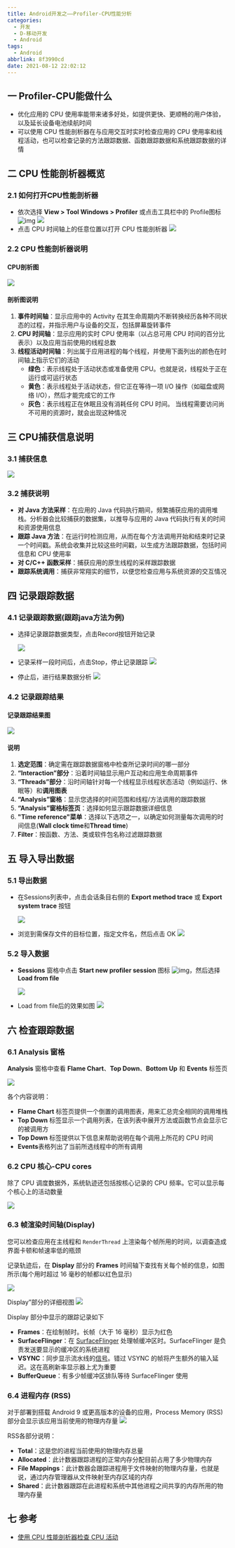 ```yaml
---
title: Android开发之——Profiler-CPU性能分析
categories:
  - 开发
  - D-移动开发
  - Android
tags:
  - Android
abbrlink: 8f3990cd
date: 2021-08-12 22:02:12
---
```

## 一 Profiler-CPU能做什么

* 优化应用的 CPU 使用率能带来诸多好处，如提供更快、更顺畅的用户体验，以及延长设备电池续航时间
* 可以使用 CPU 性能剖析器在与应用交互时实时检查应用的 CPU 使用率和线程活动，也可以检查记录的方法跟踪数据、函数跟踪数据和系统跟踪数据的详情

<!--more-->

## 二 CPU 性能剖析器概览

### 2.1 如何打开CPU性能剖析器

* 依次选择 **View > Tool Windows > Profiler** 或点击工具栏中的 Profile图标 ![img][00]
  ![][1]
* 点击 CPU 时间轴上的任意位置以打开 CPU 性能剖析器
  ![][2]

### 2.2  CPU 性能剖析器说明

#### CPU剖析图

![][3]

#### 剖析图说明

1. **事件时间轴**：显示应用中的 Activity 在其生命周期内不断转换经历各种不同状态的过程，并指示用户与设备的交互，包括屏幕旋转事件
2. **CPU 时间轴**：显示应用的实时 CPU 使用率（以占总可用 CPU 时间的百分比表示）以及应用当前使用的线程总数
3. **线程活动时间轴**：列出属于应用进程的每个线程，并使用下面列出的颜色在时间轴上指示它们的活动
   - **绿色**：表示线程处于活动状态或准备使用 CPU。也就是说，线程处于正在运行或可运行状态
   - **黄色**：表示线程处于活动状态，但它正在等待一项 I/O 操作（如磁盘或网络 I/O），然后才能完成它的工作
   - **灰色**：表示线程正在休眠且没有消耗任何 CPU 时间。 当线程需要访问尚不可用的资源时，就会出现这种情况

## 三 CPU捕获信息说明

### 3.1 捕获信息
![][4]

### 3.2 捕获说明

* **对 Java 方法采样**：在应用的 Java 代码执行期间，频繁捕获应用的调用堆栈。分析器会比较捕获的数据集，以推导与应用的 Java 代码执行有关的时间和资源使用信息
* **跟踪 Java 方法**：在运行时检测应用，从而在每个方法调用开始和结束时记录一个时间戳。系统会收集并比较这些时间戳，以生成方法跟踪数据，包括时间信息和 CPU 使用率
* **对 C/C++ 函数采样**：捕获应用的原生线程的采样跟踪数据
* **跟踪系统调用**：捕获非常翔实的细节，以便您检查应用与系统资源的交互情况

## 四 记录跟踪数据

### 4.1 记录跟踪数据(跟踪java方法为例)

* 选择记录跟踪数据类型，点击Record按钮开始记录

  ![][5]
* 记录采样一段时间后，点击Stop，停止记录跟踪
  ![][6]
* 停止后，进行结果数据分析
  ![][7]

### 4.2 记录跟踪结果

#### 记录跟踪结果图

![][8]

#### 说明

1. **选定范围**：确定需在跟踪数据窗格中检查所记录时间的哪一部分
2. **“Interaction”部分**：沿着时间轴显示用户互动和应用生命周期事件
3. **“Threads”部分**：沿时间轴针对每一个线程显示线程状态活动（例如运行、休眠等）和**调用图表**
4. **“Analysis”窗格**：显示您选择的时间范围和线程/方法调用的跟踪数据
5. **“Analysis”窗格标签页**：选择如何显示跟踪数据详细信息
6. **"Time reference"菜单**：选择以下选项之一，以确定如何测量每次调用的时间信息(**Wall clock time**和**Thread time**)
7. **Filter**：按函数、方法、类或软件包名称过滤跟踪数据

## 五 导入导出数据

### 5.1 导出数据

* 在Sessions列表中，点击会话条目右侧的 **Export method trace** 或 **Export system trace** 按钮

  ![][9]
* 浏览到需保存文件的目标位置，指定文件名，然后点击 OK
  ![][10]


### 5.2 导入数据

* **Sessions** 窗格中点击 **Start new profiler session** 图标 ![img][01]，然后选择 **Load from file**

  ![][11]
* Load from file后的效果如图
  ![][12]

## 六 检查跟踪数据

### 6.1 **Analysis** 窗格

**Analysis** 窗格中查看 **Flame Chart**、**Top Down**、**Bottom Up** 和 **Events** 标签页

![][13]

各个内容说明：

* **Flame Chart** 标签页提供一个倒置的调用图表，用来汇总完全相同的调用堆栈
* **Top Down** 标签显示一个调用列表，在该列表中展开方法或函数节点会显示它的被调用方
* **Top Down** 标签提供以下信息来帮助说明在每个调用上所花的 CPU 时间
* **Events**表格列出了当前所选线程中的所有调用

### 6.2 CPU 核心-CPU cores

除了 CPU 调度数据外，系统轨迹还包括按核心记录的 CPU 频率。它可以显示每个核心上的活动数量

![][14]

### 6.3 帧渲染时间轴(Display)

您可以检查应用在主线程和 `RenderThread` 上渲染每个帧所用的时间，以调查造成界面卡顿和帧速率低的瓶颈

记录轨迹后，在 **Display** 部分的 **Frames** 时间轴下查找有关每个帧的信息，如图所示(每个用时超过 16 毫秒的帧都以红色显示)

![][15]

Display”部分的详细视图
![][16]

Display 部分中显示的跟踪记录如下

* **Frames**：在绘制帧时。长帧（大于 16 毫秒）显示为红色
* **SurfaceFlinger**：在 [SurfaceFlinger](https://source.android.google.cn/devices/graphics/surfaceflinger-windowmanager?hl=zh_cn#surfaceflinger) 处理帧缓冲区时。SurfaceFlinger 是负责发送要显示的缓冲区的系统进程
* **VSYNC**：同步显示流水线的[信号](https://source.android.google.cn/devices/graphics/implement-vsync?hl=zh_cn)。错过 VSYNC 的帧将产生额外的输入延迟。这在高刷新率显示器上尤为重要
* **BufferQueue**：有多少帧缓冲区排队等待 SurfaceFlinger 使用

### 6.4 进程内存 (RSS)
对于部署到搭载 Android 9 或更高版本的设备的应用，Process Memory (RSS) 部分会显示该应用当前使用的物理内存量
![][17]

RSS各部分说明：

* **Total**：这是您的进程当前使用的物理内存总量
* **Allocated**：此计数器跟踪进程的正常内存分配目前占用了多少物理内存
* **File Mappings**：此计数器会跟踪进程用于文件映射的物理内存量，也就是说，通过内存管理器从文件映射至内存区域的内存
* **Shared**：此计数器跟踪在此进程和系统中其他进程之间共享的内存所用的物理内存量

## 七 参考

* [使用 CPU 性能剖析器检查 CPU 活动](https://developer.android.google.cn/studio/profile/cpu-profiler?hl=zh_cn)



[00]:https://developer.android.google.cn/studio/images/buttons/toolbar-android-profiler_dark.png?hl=zh_cn
[01]:https://developer.android.google.cn/studio/images/buttons/ic_plus.png?hl=zh_cn
[1]:https://cdn.staticaly.com/gh/PGzxc/CDN/master/blog-android/android-profiler-run-view.png
[2]:https://cdn.staticaly.com/gh/PGzxc/CDN/master/blog-android/android-profiler-cpu-open.png
[3]:https://cdn.staticaly.com/gh/PGzxc/CDN/master/blog-android/android-profiler-cpu-explain.png
[4]:https://cdn.staticaly.com/gh/PGzxc/CDN/master/blog-android/android-profiler-cpu-record-type.png
[5]:https://cdn.staticaly.com/gh/PGzxc/CDN/master/blog-android/android-profiler-cpu-java-record.png
[6]:https://cdn.staticaly.com/gh/PGzxc/CDN/master/blog-android/android-profiler-cpu-java-stop.png
[7]:https://cdn.staticaly.com/gh/PGzxc/CDN/master/blog-android/android-profiler-cpu-analysis.png
[8]:https://cdn.staticaly.com/gh/PGzxc/CDN/master/blog-android/android-profiler-sample-java-methods.png
[9]:https://cdn.staticaly.com/gh/PGzxc/CDN/master/blog-android/android-profiler-cpu-export.png
[10]:https://cdn.staticaly.com/gh/PGzxc/CDN/master/blog-android/android-profiler-cpu-export-position.png
[11]:https://cdn.staticaly.com/gh/PGzxc/CDN/master/blog-android/android-profiler-cpu-import.png
[12]:https://cdn.staticaly.com/gh/PGzxc/CDN/master/blog-android/android-profiler-cpu-import-view.png
[13]:https://cdn.staticaly.com/gh/PGzxc/CDN/master/blog-android/android-profiler-analysis-dialog.gif
[14]:https://cdn.staticaly.com/gh/PGzxc/CDN/master/blog-android/android-profiler-system-trace-cpu-cores.png
[15]:https://cdn.staticaly.com/gh/PGzxc/CDN/master/blog-android/android-profiler-system-trace-render-thread.png
[16]:https://cdn.staticaly.com/gh/PGzxc/CDN/master/blog-android/android-profiler-system-trace-buffer-queue.png
[17]:https://cdn.staticaly.com/gh/PGzxc/CDN/master/blog-android/android-profiler-system-trace-process-memory.png